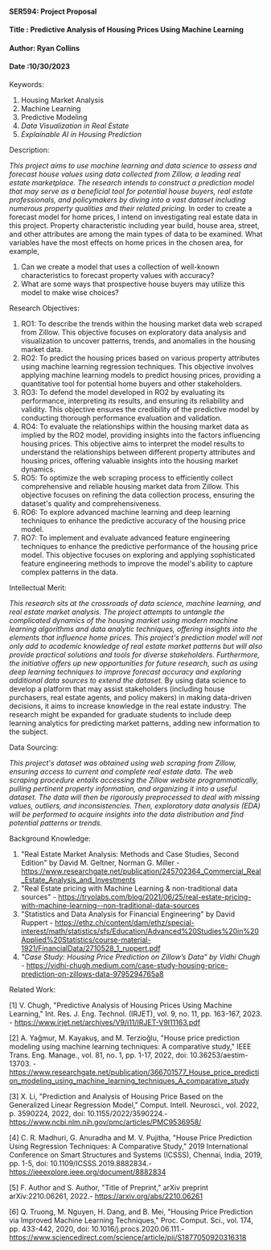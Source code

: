 #### SER594: Project Proposal
#### Title : Predictive Analysis of Housing Prices Using Machine Learning
#### Author: Ryan Collins
#### Date  :10/30/2023

Keywords: 
1. Housing Market Analysis
2. Machine Learning
3. Predictive Modeling
4. *Data Visualization in Real Estate*
5. *Explainable AI in Housing Prediction*

Description: 

*This project aims to use machine learning and data science to assess and forecast house values using data collected from Zillow, a leading real estate marketplace. The research intends to construct a prediction model that may serve as a beneficial tool for potential house buyers, real estate professionals, and policymakers by diving into a vast dataset including numerous property qualities and their related pricing.* In order to create a forecast model for home prices, I intend on investigating real estate data in this project. Property characteristic including year build, house area, street, and other attributes are among the main types of data to be examined. What variables have the most effects on home prices in the chosen area, for example,
1. Can we create a model that uses a collection of well-known characteristics to forecast property values with accuracy?
2. What are some ways that prospective house buyers may utilize this model to make wise choices?

Research Objectives:

1. RO1: To describe the trends within the housing market data web scraped from Zillow.
This objective focuses on exploratory data analysis and visualization to uncover patterns, trends, and anomalies in the housing market data.
2. RO2: To predict the housing prices based on various property attributes using machine learning regression techniques.
This objective involves applying machine learning models to predict housing prices, providing a quantitative tool for potential home buyers and other stakeholders.
3. RO3: To defend the model developed in RO2 by evaluating its performance, interpreting its results, and ensuring its reliability and validity.
This objective ensures the credibility of the predictive model by conducting thorough performance evaluation and validation.
4. RO4: To evaluate the relationships within the housing market data as implied by the RO2 model, providing insights into the factors influencing housing prices.
This objective aims to interpret the model results to understand the relationships between different property attributes and housing prices, offering valuable insights into the housing market dynamics.
5. RO5: To optimize the web scraping process to efficiently collect comprehensive and reliable housing market data from Zillow.
This objective focuses on refining the data collection process, ensuring the dataset's quality and comprehensiveness.
6. RO6: To explore advanced machine learning and deep learning techniques to enhance the predictive accuracy of the housing price model.
7. RO7: To implement and evaluate advanced feature engineering techniques to enhance the predictive performance of the housing price model.
This objective focuses on exploring and applying sophisticated feature engineering methods to improve the model's ability to capture complex patterns in the data.


Intellectual Merit: 

*This research sits at the crossroads of data science, machine learning, and real estate market analysis. The project attempts to untangle the complicated dynamics of the housing market using modern machine learning algorithms and data analytic techniques, offering insights into the elements that influence home prices. This project's prediction model will not only add to academic knowledge of real estate market patterns but will also provide practical solutions and tools for diverse stakeholders. Furthermore, the initiative offers up new opportunities for future research, such as using deep learning techniques to improve forecast accuracy and exploring additional data sources to extend the dataset.* By using data science to develop a platform that may assist stakeholders (including house purchasers, real estate agents, and policy makers) in making data-driven decisions, it aims to increase knowledge in the real estate industry. The research might be expanded for graduate students to include deep learning analytics for predicting market patterns, adding new information to the subject.

Data Sourcing:

*This project's dataset was obtained using web scraping from Zillow, ensuring access to current and complete real estate data. The web scraping procedure entails accessing the Zillow website programmatically, pulling pertinent property information, and organizing it into a useful dataset. The data will then be rigorously preprocessed to deal with missing values, outliers, and inconsistencies. Then, exploratory data analysis (EDA) will be performed to acquire insights into the data distribution and find potential patterns or trends.*

Background Knowledge: 
1. "Real Estate Market Analysis: Methods and Case Studies, Second Edition" by David M. Geltner, Norman G. Miller - https://www.researchgate.net/publication/245702364_Commercial_Real_Estate_Analysis_and_Investments
2. "Real Estate pricing with Machine Learning & non-traditional data sources" - https://tryolabs.com/blog/2021/06/25/real-estate-pricing-with-machine-learning--non-traditional-data-sources
3. "Statistics and Data Analysis for Financial Engineering" by David Ruppert - https://ethz.ch/content/dam/ethz/special-interest/math/statistics/sfs/Education/Advanced%20Studies%20in%20Applied%20Statistics/course-material-1921/FinancialData/2710528_1_ruppert.pdf
4. *"Case Study: Housing Price Prediction on Zillow’s Data" by Vidhi Chugh* - https://vidhi-chugh.medium.com/case-study-housing-price-prediction-on-zillows-data-9795294765a8 


Related Work: 

[1] V. Chugh, "Predictive Analysis of Housing Prices Using Machine Learning," Int. Res. J. Eng. Technol. (IRJET), vol. 9, no. 11, pp. 163-167, 2023. - https://www.irjet.net/archives/V9/i11/IRJET-V9I11163.pdf

[2] A. Yağmur, M. Kayakuş, and M. Terzioğlu, "House price prediction modeling using machine learning techniques: A comparative study," IEEE Trans. Eng. Manage., vol. 81, no. 1, pp. 1-17, 2022, doi: 10.36253/aestim-13703. - https://www.researchgate.net/publication/366701577_House_price_prediction_modeling_using_machine_learning_techniques_A_comparative_study

[3] X. Li, "Prediction and Analysis of Housing Price Based on the Generalized Linear Regression Model," Comput. Intell. Neurosci., vol. 2022, p. 3590224, 2022, doi: 10.1155/2022/3590224.- https://www.ncbi.nlm.nih.gov/pmc/articles/PMC9536958/

[4] C. R. Madhuri, G. Anuradha and M. V. Pujitha, "House Price Prediction Using Regression Techniques: A Comparative Study," 2019 International Conference on Smart Structures and Systems (ICSSS), Chennai, India, 2019, pp. 1-5, doi: 10.1109/ICSSS.2019.8882834.- https://ieeexplore.ieee.org/document/8882834 

[5] F. Author and S. Author, "Title of Preprint," arXiv preprint arXiv:2210.06261, 2022.- https://arxiv.org/abs/2210.06261

[6] Q. Truong, M. Nguyen, H. Dang, and B. Mei, "Housing Price Prediction via Improved Machine Learning Techniques," Proc. Comput. Sci., vol. 174, pp. 433-442, 2020, doi: 10.1016/j.procs.2020.06.111.- https://www.sciencedirect.com/science/article/pii/S1877050920316318
